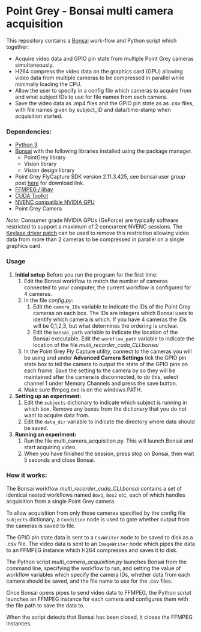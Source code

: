 # Point Grey - Bonsai multi camera acquisition

This repository contains a [Bonsai](https://bonsai-rx.org//introduction/) work-flow and Python script which together:

- Acquire video data and GPIO pin state from multiple Point Grey cameras simultaneously.
- H264 compress the video data on the graphics card (GPU) allowing video data from multiple cameras to be compressed in parallel while minimally loading the CPU.
- Allow the user to specify in a config file which cameras to acquire from and what subject IDs to use for file names from each camera.
- Save the video data as .mp4 files and the GPIO pin state as as .csv files, with file names given by subject_ID and data/time-stamp when acquisition started.

### Dependencies:

- [Python 3](https://www.python.org/)
- [Bonsai](https://bonsai-rx.org/) with the following libraries installed using the package manager.
  - PointGrey library
  - Vision library
  - Vision design library
- Point Grey FlyCapture SDK version 2.11.3.425, see bonsai user group post [here](https://groups.google.com/forum/#!msg/bonsai-users/Wq2Bo1DnCD8/jb0BfvIVAgAJ) for download link.
- [FFMPEG / libav](https://developer.nvidia.com/ffmpeg) 
- [CUDA Toolkit](https://developer.nvidia.com/cuda-toolkit)
- [NVENC compatible NVIDIA GPU](https://developer.nvidia.com/video-encode-decode-gpu-support-matrix)
- Point Grey Camera

*Note:* Consumer grade NVIDIA GPUs (GeForce) are typically software restricted to support a maximum of 2 concurrent NVENC sessions. The [Keylase driver patch](https://github.com/keylase/nvidia-patch) can be used to remove this restriction allowing video data from more than 2 cameras to be compressed in parallel on a single graphics card.

### Usage

1. **Initial setup** Before you run the program for the first time:
   1. Edit the Bonsai workflow to match the number of cameras connected to your computer, the current workflow is configured for 4 cameras. 
   2. In the file *config.py*:
      1. Edit the `camera_IDs` variable to indicate the IDs of the Point Grey cameras on each box.  The IDs are integers which Bonsai uses to identify which camera is which.   If you have 4 cameras the IDs will be 0,1,2,3, but what determines the ordering is unclear. 
      2. Edit the `bonsai_path` variable to indicate the location of the Bonsai executable.  Edit the `workflow_path` variable to indicate the location of the file *multi_recorder_cuda_CLI.bonsai*
   3. In the Point Grey Fly Capture utility, connect to the cameras you will be using and under **Advanced Camera Settings** tick the GPIO pin state box to tell the camera to output the state of the GPIO pins on each frame.  Save the setting to the camera by so they will be maintained after the camera is disconnected, to do this, select channel 1 under Memory Channels and press the save button.
   4. Make sure ffmpeg.exe is on the windows PATH.
2. **Setting up an experiment:**
   1. Edit the `subjects` dictionary to indicate which subject is running in which box.  Remove any boxes from the dictionary that you do not want to acquire data from.
   2. Edit the `data_dir` variable to indicate the directory where data should be saved.
3. **Running an experiment:**
   1. Run the file multi_camera_acquisition.py.  This will launch Bonsai and start acquiring video.
   2. When you have finished the session, press stop on Bonsai, then wait 5 seconds and close Bonsai. 

### How it works:

The Bonsai workflow *multi_recorder_cuda_CLI.bonsai* contains a set of identical nested workflows named `Box1`, `Box2` etc, each of which handles acquisition from a single Point Grey camera.  

To allow acquisition from only those cameras specified by the config file `subjects` dictionary, a `Condition` node is used to gate whether output from the cameras is saved to file.

The GPIO pin state data is sent to a `CsvWriter` node to be saved to disk as a .csv file.  The video data is sent to an `ImageWriter` node which pipes the data to an FFMPEG instance which H264 compresses and saves it to disk.

The Python script *multi_camera_acquisition.py*  launches Bonsai from the command line, specifying the workflow to run, and setting the value of workflow variables which specify the camera IDs, whether data  from each camera should be saved, and the file name to use for the .csv files.

Once Bonsai opens pipes to send video data to FFMPEG, the Python script launches an FFMPEG instance for each camera and configures them with the file path to save the data to.

When the script detects that Bonsai has been closed, it closes the FFMPEG instances.